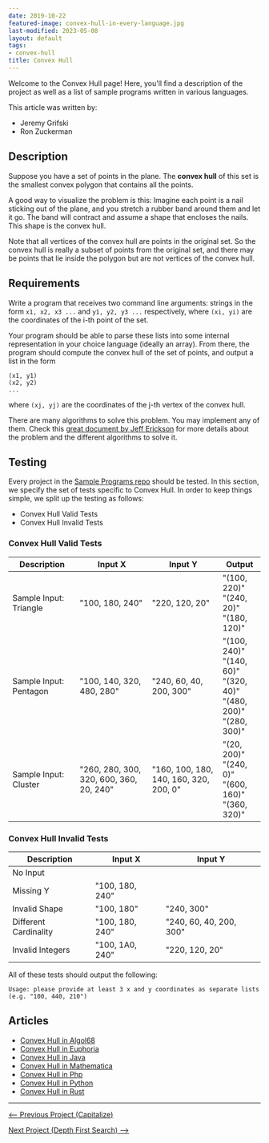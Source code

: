 ```yaml
---
date: 2019-10-22
featured-image: convex-hull-in-every-language.jpg
last-modified: 2023-05-08
layout: default
tags:
- convex-hull
title: Convex Hull
---
```


Welcome to the Convex Hull page! Here, you'll find a description of the project as well as a list of sample programs written in various languages.

This article was written by:

- Jeremy Grifski
- Ron Zuckerman

## Description

Suppose you have a set of points in the plane. The **convex hull** of this set is the smallest
convex polygon that contains all the points.

A good way to visualize the problem is this: Imagine each point is a nail sticking out of the plane,
and you stretch a rubber band around them and let it go. The band will contract and assume a shape
that encloses the nails. This shape is the convex hull.

Note that all vertices of the convex hull are points in the original set. So the convex hull is really
a subset of points from the original set, and there may be points that lie inside the polygon but are
not vertices of the convex hull.


## Requirements

Write a program that receives two command line arguments: strings in the form `x1, x2, x3 ...` and
`y1, y2, y3 ...` respectively, where `(xi, yi)` are the coordinates of the i-th point of the set.

Your program should be able to parse these lists into some internal representation in your choice
language (ideally an array). From there, the program should compute the convex hull of the set of points,
and output a list in the form

    (x1, y1)
    (x2, y2)
    ...

where `(xj, yj)` are the coordinates of the j-th vertex of the convex hull.

There are many algorithms to solve this problem. You may implement any of them.
Check this [great document by Jeff Erickson][2] for more details about the
problem and the different algorithms to solve it.

[2]: https://jeffe.cs.illinois.edu/pubs/pdf/convex.pdf


## Testing

Every project in the [Sample Programs repo](https://github.com/TheRenegadeCoder/sample-programs) should be tested.
In this section, we specify the set of tests specific to Convex Hull.
In order to keep things simple, we split up the testing as follows:

- Convex Hull Valid Tests
- Convex Hull Invalid Tests

### Convex Hull Valid Tests

| Description | Input X | Input Y | Output |
| ----------- | ------- | ------- | ------ |
| Sample Input: Triangle | "100, 180, 240" | "220, 120, 20" | "(100, 220)"<br>"(240, 20)"<br>"(180, 120)" |
| Sample Input: Pentagon | "100, 140, 320, 480, 280" | "240, 60, 40, 200, 300" | "(100, 240)"<br>"(140, 60)"<br>"(320, 40)"<br>"(480, 200)"<br>"(280, 300)" |
| Sample Input: Cluster | "260, 280, 300, 320, 600, 360, 20, 240" | "160, 100, 180, 140, 160, 320, 200, 0" | "(20, 200)"<br>"(240, 0)"<br>"(600, 160)"<br>"(360, 320)" |

### Convex Hull Invalid Tests

| Description | Input X | Input Y |
| ----------- | ------- | ------- |
| No Input |  |  |
| Missing Y | "100, 180, 240" |  |
| Invalid Shape | "100, 180" | "240, 300" |
| Different Cardinality | "100, 180, 240" | "240, 60, 40, 200, 300" |
| Invalid Integers | "100, 1A0, 240" | "220, 120, 20" |

All of these tests should output the following:

```
Usage: please provide at least 3 x and y coordinates as separate lists (e.g. "100, 440, 210")
```


## Articles

- [Convex Hull in Algol68](https://sampleprograms.io/projects/convex-hull/algol68)
- [Convex Hull in Euphoria](https://sampleprograms.io/projects/convex-hull/euphoria)
- [Convex Hull in Java](https://sampleprograms.io/projects/convex-hull/java)
- [Convex Hull in Mathematica](https://sampleprograms.io/projects/convex-hull/mathematica)
- [Convex Hull in Php](https://sampleprograms.io/projects/convex-hull/php)
- [Convex Hull in Python](https://sampleprograms.io/projects/convex-hull/python)
- [Convex Hull in Rust](https://sampleprograms.io/projects/convex-hull/rust)

***

<nav class="project-nav">

<div id="prev" markdown="1">

[<-- Previous Project (Capitalize)](https://sampleprograms.io/projects/capitalize)

</div>

<div id="next" markdown="1">

[Next Project (Depth First Search) -->](https://sampleprograms.io/projects/depth-first-search)

</div>

</nav>